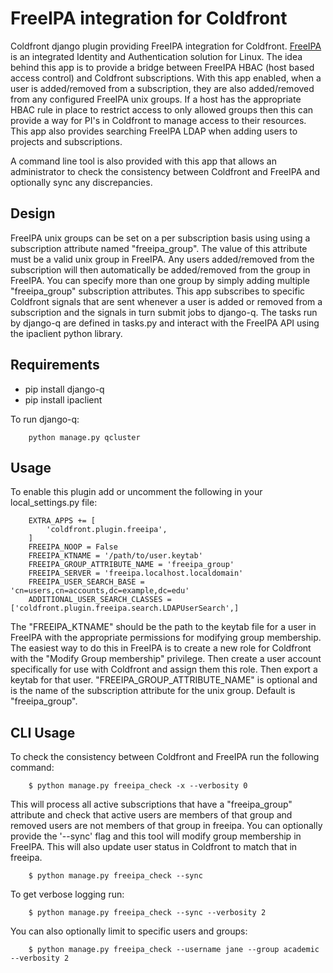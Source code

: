 # FreeIPA integration for Coldfront

Coldfront django plugin providing FreeIPA integration for Coldfront.
[FreeIPA](https://www.freeipa.org) is an integrated Identity and Authentication
solution for Linux. The idea behind this app is to provide a bridge between
FreeIPA HBAC (host based access control) and Coldfront subscriptions. With this
app enabled, when a user is added/removed from a subscription, they are also
added/removed from any configured FreeIPA unix groups. If a host has the
appropriate HBAC rule in place to restrict access to only allowed groups then
this can provide a way for PI's in Coldfront to manage access to their
resources. This app also provides searching FreeIPA LDAP when adding users to
projects and subscriptions.

A command line tool is also provided with this app that allows an administrator
to check the consistency between Coldfront and FreeIPA and optionally sync any
discrepancies. 

## Design

FreeIPA unix groups can be set on a per subscription basis using using a
subscription attribute named "freeipa\_group".  The value of this attribute
must be a valid unix group in FreeIPA. Any users added/removed from the
subscription will then automatically be added/removed from the group in
FreeIPA. You can specify more than one group by simply adding multiple
"freeipa\_group" subscription attributes. This app subscribes to specific
Coldfront signals that are sent whenever a user is added or removed from a
subscription and the signals in turn submit jobs to django-q. The tasks run by
django-q are defined in tasks.py and interact with the FreeIPA API using the
ipaclient python library.

## Requirements

- pip install django-q
- pip install ipaclient

To run django-q:

```
    python manage.py qcluster
```

## Usage

To enable this plugin add or uncomment the following in your local\_settings.py
file:

```
    EXTRA_APPS += [
        'coldfront.plugin.freeipa',
    ]
    FREEIPA_NOOP = False
    FREEIPA_KTNAME = '/path/to/user.keytab'
    FREEIPA_GROUP_ATTRIBUTE_NAME = 'freeipa_group' 
    FREEIPA_SERVER = 'freeipa.localhost.localdomain'
    FREEIPA_USER_SEARCH_BASE = 'cn=users,cn=accounts,dc=example,dc=edu'
    ADDITIONAL_USER_SEARCH_CLASSES = ['coldfront.plugin.freeipa.search.LDAPUserSearch',]
```

The "FREEIPA\_KTNAME" should be the path to the keytab file for a user in
FreeIPA with the appropriate permissions for modifying group membership. The
easiest way to do this in FreeIPA is to create a new role for Coldfront with
the "Modify Group membership" privilege. Then create a user account
specifically for use with Coldfront and assign them this role. Then export a
keytab for that user. "FREEIPA\_GROUP\_ATTRIBUTE\_NAME" is optional and is the
name of the subscription attribute for the unix group. Default is
"freeipa\_group".

## CLI Usage

To check the consistency between Coldfront and FreeIPA run the following command:

```
    $ python manage.py freeipa_check -x --verbosity 0
```

This will process all active subscriptions that have a "freeipa\_group"
attribute and check that active users are members of that group and removed
users are not members of that group in freeipa. You can optionally provide the
'--sync' flag and this tool will modify group membership in FreeIPA. This will
also update user status in Coldfront to match that in freeipa.

```
    $ python manage.py freeipa_check --sync
```

To get verbose logging run:

```
    $ python manage.py freeipa_check --sync --verbosity 2
```

You can also optionally limit to specific users and groups:

```
    $ python manage.py freeipa_check --username jane --group academic --verbosity 2

```
